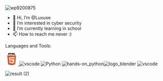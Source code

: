 

![wp9200875](https://github.com/Luxuse/Luxuse/assets/137567329/d8693982-7d46-4840-a997-a5479c0d0936)


- 👋 Hi, I’m @Luxuse
- 👀 I’m interested in cyber security
- 🌱 I’m currently learning in school
- 📫 How to reach me never :)

<!---
Luxuse/Luxuse is a ✨ special ✨ repository because its `README.md` (this file) appears on your GitHub profile.
You can click the Preview link to take a look at your changes.
--->


Languages and Tools:

<a href="https://www.w3.org/html/" rel="nofollow"> <img src="https://raw.githubusercontent.com/devicons/devicon/master/icons/html5/html5-original-wordmark.svg" alt="html5" width="40" height="40" style="max-width: 100%;"> </a> <img src="https://cdn.jsdelivr.net/gh/devicons/devicon/icons/vscode/vscode-original.svg" alt="vscode" width="45" height="45"/>  <img src="https://camo.githubusercontent.com/a1b2dac5667822ee0d98ae6d799da61987fd1658dfeb4d2ca6e3c99b1535ebd8/68747470733a2f2f696d672e736869656c64732e696f2f62616467652f707974686f6e2d3336373041303f7374796c653d666f722d7468652d6261646765266c6f676f3d707974686f6e266c6f676f436f6c6f723d666664643534" alt="Python" data-canonical-src="https://img.shields.io/badge/python-3670A0?style=for-the-badge&amp;logo=python&amp;logoColor=ffdd54" style="max-width: 100%;"> ![hands-on_python](https://github.com/Luxuse/Luxuse/assets/137567329/f5666ead-4a8b-45d7-aa6d-6a84033ea303)![logo_blender](https://github.com/Luxuse/Luxuse/assets/137567329/d44a516f-4d46-4ac7-8a84-211b8fea3692)
<img src="https://files.cults3d.com/uploaders/13889723/illustration-file/88f914f9-4ec0-4d0c-8ebb-5edc51f4b3cd/kali_linux.jpg" alt="vscode" width="45" height="45"/>







![result (2)](https://github.com/Luxuse/Luxuse/assets/137567329/15f7c87b-fd11-4068-b407-ce8cd35d81fb)



